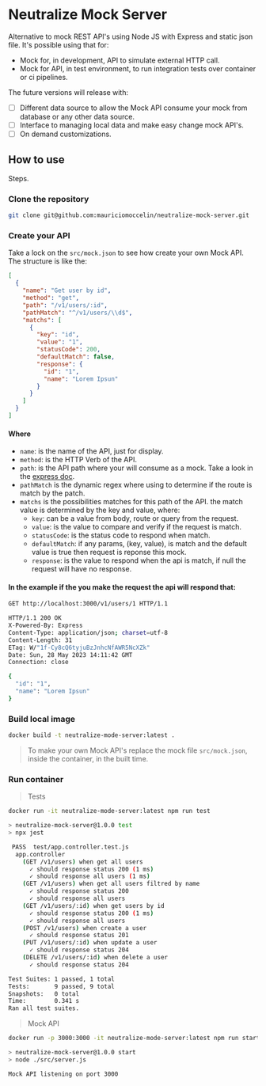 # Neutralize Mock Server

Alternative to mock REST API's using Node JS with Express and static json file. It's possible using that for:

- Mock for, in development, API to simulate external HTTP call.
- Mock for API, in test environment, to run integration tests over container or ci pipelines.

The future versions will release with:

- [ ] Different data source to allow the Mock API consume your mock from database or any other data source.
- [ ] Interface to managing local data and make easy change mock API's.
- [ ] On demand customizations.

## How to use

Steps.

### Clone the repository

```bash
git clone git@github.com:mauriciomoccelin/neutralize-mock-server.git
```

### Create your API

Take a lock on the `src/mock.json` to see how create your own Mock API. The structure is like the:

```json
[
  {
    "name": "Get user by id",
    "method": "get",
    "path": "/v1/users/:id",
    "pathMatch": "^/v1/users/\\d$",
    "matchs": [
      {
        "key": "id",
        "value": "1",
        "statusCode": 200,
        "defaultMatch": false,
        "response": {
          "id": "1",
          "name": "Lorem Ipsun"
        }
      }
    ]
  }
]
```

#### Where

- `name`: is the name of the API, just for display.
- `method`: is the HTTP Verb of the API.
- `path`: is the API path where your will consume as a mock. Take a look in the [express doc](https://expressjs.com/en/guide/routing.html).
- `pathMatch` is the dynamic regex where using to determine if the route is match by the patch.
- `matchs` is the possibilities matches for this path of the API. the match value is determined by the key and value, where:
  - `key`: can be a value from body, route or query from the request.
  - `value`: is the value to compare and verify if the request is match.
  - `statusCode`: is the status code to respond when match.
  - `defaultMatch`: if any params, (key, value), is match and the default value is true then request is reponse this mock.
  - `response`: is the value to respond when the api is match, if null the request will have no response.

#### In the example if the you make the request the api will respond that:

```bash
GET http://localhost:3000/v1/users/1 HTTP/1.1
```

```bash
HTTP/1.1 200 OK
X-Powered-By: Express
Content-Type: application/json; charset=utf-8
Content-Length: 31
ETag: W/"1f-Cy8cQ6tyjuBzJnhcNfAWR5NcXZk"
Date: Sun, 28 May 2023 14:11:42 GMT
Connection: close

{
  "id": "1",
  "name": "Lorem Ipsun"
}
```

### Build local image

```bash
docker build -t neutralize-mode-server:latest .
```

> To make your own Mock API's replace the mock file `src/mock.json`, inside the container, in the built time.

### Run container

> Tests

```bash
docker run -it neutralize-mode-server:latest npm run test
```

```bash
> neutralize-mock-server@1.0.0 test
> npx jest

 PASS  test/app.controller.test.js
  app.controller
    (GET /v1/users) when get all users
      ✓ should response status 200 (1 ms)
      ✓ should response all users (1 ms)
    (GET /v1/users) when get all users filtred by name
      ✓ should response status 200
      ✓ should response all users
    (GET /v1/users/:id) when get users by id
      ✓ should response status 200 (1 ms)
      ✓ should response all users
    (POST /v1/users) when create a user
      ✓ should response status 201
    (PUT /v1/users/:id) when update a user
      ✓ should response status 204
    (DELETE /v1/users/:id) when delete a user
      ✓ should response status 204

Test Suites: 1 passed, 1 total
Tests:       9 passed, 9 total
Snapshots:   0 total
Time:        0.341 s
Ran all test suites.
```

> Mock API

```bash
docker run -p 3000:3000 -it neutralize-mode-server:latest npm run start
```

```bash
> neutralize-mock-server@1.0.0 start
> node ./src/server.js

Mock API listening on port 3000
```

